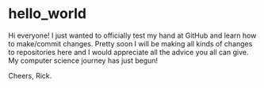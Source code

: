 # hello_world



Hi everyone!
I just wanted to officially test my hand at GitHub and learn how to make/commit changes. 
Pretty soon I will be making all kinds of changes to repositories here and I would appreciate all the advice you all can give.
My computer science journey has just begun!

Cheers,
Rick.


